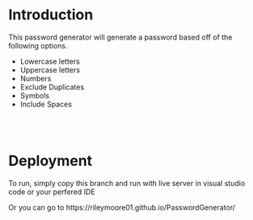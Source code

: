   <h1>Introduction</h1>
  <p>This password generator will generate a password based off of the following options.</p>
  <ul>
  <li>Lowercase letters</li>
  <li>Uppercase letters</li>
  <li>Numbers</li>
  <li>Exclude Duplicates</li>
  <li>Symbols</li>
  <li>Include Spaces</li>
</ul>

<br />
<br />

<h1>Deployment</h1>
<p>To run, simply copy this branch and run with live server in visual studio code or your perfered IDE</p>
<p> Or you can go to https://rileymoore01.github.io/PasswordGenerator/</p>
